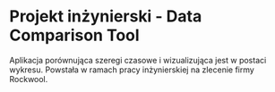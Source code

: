 # Projekt inżynierski - Data Comparison Tool 
Aplikacja porównująca szeregi czasowe i wizualizująca jest w postaci wykresu. Powstała w ramach pracy inżynierskiej na zlecenie firmy Rockwool.
